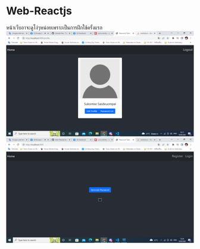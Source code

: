 # Web-Reactjs

หน้าเว็บอาจะดูโง่ๆหน่อยเพราะเป็นการฝึกใช้ครั้งแรก
![รูป1](https://github.com/TineTheUnc/Web-Reactjs/blob/main/Asset/Screenshot%20(8).png)
![รูป2](https://github.com/TineTheUnc/Web-Reactjs/blob/main/Asset/Screenshot%20(9).png)
